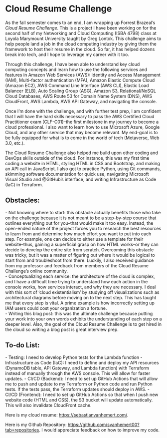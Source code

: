 <h1>Cloud Resume Challenge</h1>

As the fall semester comes to an end, I am wrapping up Forrest Brazeal’s *Cloud Resume Challenge*. This is a project I have been working on for the second half of my Networking and Cloud Computing (ISBA 4798) class at Loyola Marymount University taught by Greg Lontok. This challenge aims to help people land a job in the cloud computing industry by giving them the framework to host their resume in the cloud. So far, it has helped dozens break into tech, and I hope to leverage my career with it too.

Through this challenge, I have been able to understand key cloud computing concepts and learn how to use the following services and features in Amazon Web Services (AWS): Identity and Access Management (IAM), Multi-factor authentication (MFA), Amazon Elastic Compute Cloud (Amazon EC2), AWS Command Line Interface (AWS CLI), Elastic Load Balancer (ELB), Auto Scaling Group (ASG), Amazon S3, Relational/NoSQL Cloud Databases, AWS Route 53 for Domain Name System (DNS), AWS CloudFront, AWS Lambda, AWS API Gateway, and navigating the console.

Once I’m done with the challenge, and with further test prep, I am confident that I will have the hard skills necessary to pass the AWS Certified Cloud Practitioner exam (CLF-C01)–the first milestone in my journey to become a cloud professional. I also want to learn how to use Microsoft Azure, Google Cloud, and any other service that may become relevant. My end-goal is to be fully equipped for what is to come in the world of tech (Metaverse, Web 3.0, etc.).

The Cloud Resume Challenge also helped me build upon other coding and DevOps skills outside of the cloud. For instance, this was my first time coding a website in HTML, styling HTML in CSS and Bootstrap, and making an API call in JavaScript. I also got to practice Python, using Git commands, skimming software documentation for quick use, navigating Microsoft Visual Studio and @GitHub’s interface, and writing Infrastructure as Code (IaC) in Terraform.

<h2>Obstacles:</h2>
- Not knowing where to start: this obstacle actually benefits those who take on the challenge because it is not meant to be a step-by-step course that outlines everything out for you–that would make it too easy. Instead, the open-ended nature of the project forces you to research the best resources to learn from and determine how much effort you want to put into each step. For example, one can decide to either use a template for their website–thus, gaining a superficial grasp on how HTML works–or they can decide to develop the entire site from scratch. Overcoming this obstacle was tricky, but it was a matter of figuring out where it would be logical to start from and troubleshoot from there. Luckily, I also received guidance from my professor and feedback from members of the Cloud Resume Challenge’s online community.<br>
- Conceptualizing each service: the architecture of the cloud is complex, and I have a difficult time trying to understand how each action in the console works, how services interact, and why they are necessary. I deal with this sort of ‘cloud existentialism’ by studying off visualizations such as architectural diagrams before moving on to the next step. This has taught me that every step is vital. A prime example is how incorrectly setting up IAM users could cost your organization a fortune. <br>
- Writing this blog post: this was the ultimate challenge because putting your work into your own words exhibits the understanding of each step on a deeper level. Also, the goal of the Cloud Resume Challenge is to get hired in the cloud so writing a blog post is great interview prep. <br>

<h2>To-do List:</h2>
- Testing: I need to develop Python tests for the Lambda function
- Infrastructure as Code (IaC): I need to define and deploy my API resources (DynamoDB table, API Gateway, and Lambda function) with Terraform instead of manually through the AWS console. This will allow for faster updates.
- CI/CD (Backend): I need to set up GitHub Actions that will allow me to push and update to my Terraform or Python code and run Python tests. If the tests pass, the Terraform updates should deploy in AWS.
- CI/CD (Frontend): I need to set up GitHub Actions so that when I push new website code (HTML and CSS), the S3 bucket will update automatically. This will also invalidate CloudFront cache.

<br>

Here is my cloud resume: https://sebastianvanhemert.com/.

Here is my Github Repository: https://github.com/svanhemert00?tab=repositories. I would appreciate feedback on how to improve my code.
